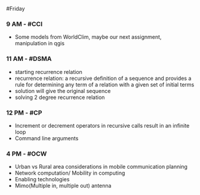 #Friday 
### 9 AM - #CCI 
- Some models from WorldClim, maybe our next assignment, manipulation in qgis

### 11 AM - #DSMA 
- starting recurrence relation
- recurrence relation: a recursive definition of a sequence and provides a rule for determining any term of a relation with a given set of initial terms
- solution will give the original sequence
- solving 2 degree recurrence relation

### 12 PM - #CP 
- Increment or decrement operators in recursive calls result in an infinite loop
- Command line arguments

### 4 PM - #OCW 
- Urban vs Rural area considerations in mobile communication planning
- Network computation/ Mobility in computing
- Enabling technologies
- Mimo(Multiple in, multiple out) antenna